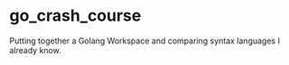 # go_crash_course
Putting together a Golang Workspace and comparing syntax languages I already know.
